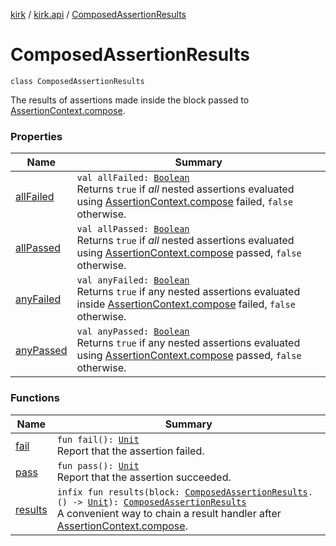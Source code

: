 [kirk](../../index.md) / [kirk.api](../index.md) / [ComposedAssertionResults](./index.md)

# ComposedAssertionResults

`class ComposedAssertionResults`

The results of assertions made inside the block passed to
[AssertionContext.compose](../-assertion-context/compose.md).

### Properties

| Name | Summary |
|---|---|
| [allFailed](all-failed.md) | `val allFailed: `[`Boolean`](https://kotlinlang.org/api/latest/jvm/stdlib/kotlin/-boolean/index.html)<br>Returns `true` if *all* nested assertions evaluated using [AssertionContext.compose](../-assertion-context/compose.md) failed, `false` otherwise. |
| [allPassed](all-passed.md) | `val allPassed: `[`Boolean`](https://kotlinlang.org/api/latest/jvm/stdlib/kotlin/-boolean/index.html)<br>Returns `true` if *all* nested assertions evaluated using [AssertionContext.compose](../-assertion-context/compose.md) passed, `false` otherwise. |
| [anyFailed](any-failed.md) | `val anyFailed: `[`Boolean`](https://kotlinlang.org/api/latest/jvm/stdlib/kotlin/-boolean/index.html)<br>Returns `true` if any nested assertions evaluated inside [AssertionContext.compose](../-assertion-context/compose.md) failed, `false` otherwise. |
| [anyPassed](any-passed.md) | `val anyPassed: `[`Boolean`](https://kotlinlang.org/api/latest/jvm/stdlib/kotlin/-boolean/index.html)<br>Returns `true` if any nested assertions evaluated using [AssertionContext.compose](../-assertion-context/compose.md) passed, `false` otherwise. |

### Functions

| Name | Summary |
|---|---|
| [fail](fail.md) | `fun fail(): `[`Unit`](https://kotlinlang.org/api/latest/jvm/stdlib/kotlin/-unit/index.html)<br>Report that the assertion failed. |
| [pass](pass.md) | `fun pass(): `[`Unit`](https://kotlinlang.org/api/latest/jvm/stdlib/kotlin/-unit/index.html)<br>Report that the assertion succeeded. |
| [results](results.md) | `infix fun results(block: `[`ComposedAssertionResults`](./index.md)`.() -> `[`Unit`](https://kotlinlang.org/api/latest/jvm/stdlib/kotlin/-unit/index.html)`): `[`ComposedAssertionResults`](./index.md)<br>A convenient way to chain a result handler after [AssertionContext.compose](../-assertion-context/compose.md). |
